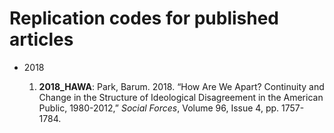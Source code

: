 # Replication codes for published articles


- 2018

  1) **2018_HAWA**: Park, Barum. 2018. “How Are We Apart? Continuity and Change in the Structure of Ideological Disagreement in the American Public, 1980-2012,” _Social Forces_, Volume 96, Issue 4, pp. 1757-1784.
